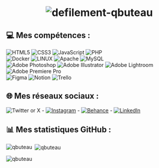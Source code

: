 <h1 align="center">
  <img src="https://readme-typing-svg.demolab.com/?lines=Bienvenue+sur+mon+GitHub+!;Je+m'appelle+Quentin+Buteau;et+je+suis+Développeur+Front+Junior.&font=Outfit%35Code&center=true&width=430&height=50&duration=3000&pause=1000" alt="defilement-qbuteau">
</h1>

## 💻 Mes compétences :
![HTML5](https://img.shields.io/badge/html5-%23E34F26.svg?style=for-the-badge&logo=html5&logoColor=white)
![CSS3](https://img.shields.io/badge/css3-%231572B6.svg?style=for-the-badge&logo=css3&logoColor=white) 
![JavaScript](https://img.shields.io/badge/javascript-%23323330.svg?style=for-the-badge&logo=javascript&logoColor=%23F7DF1E)
![PHP](https://img.shields.io/badge/php-%23777BB4.svg?style=for-the-badge&logo=php&logoColor=white) <br>
![Docker](https://img.shields.io/badge/docker-%230db7ed.svg?style=for-the-badge&logo=docker&logoColor=white)
![LINUX](https://img.shields.io/badge/Linux-FCC624?style=for-the-badge&logo=linux&logoColor=black) 
![Apache](https://img.shields.io/badge/apache-%23D42029.svg?style=for-the-badge&logo=apache&logoColor=white) 
![MySQL](https://img.shields.io/badge/mysql-%2300f.svg?style=for-the-badge&logo=mysql&logoColor=white)<br>
![Adobe Photoshop](https://img.shields.io/badge/adobephotoshop-%2331A8FF.svg?style=for-the-badge&logo=adobephotoshop&logoColor=white) 
![Adobe Illustrator](https://img.shields.io/badge/adobeillustrator-%23FF9A00.svg?style=for-the-badge&logo=adobeillustrator&logoColor=white) 
![Adobe Lightroom](https://img.shields.io/badge/Adobe%20Lightroom-31A8FF.svg?style=for-the-badge&logo=Adobe%20Lightroom&logoColor=white) 
![Adobe Premiere Pro](https://img.shields.io/badge/Adobe%20Premiere%20Pro-9999FF.svg?style=for-the-badge&logo=Adobe%20Premiere%20Pro&logoColor=white) <br>
![Figma](https://img.shields.io/badge/figma-%23F24E1E.svg?style=for-the-badge&logo=figma&logoColor=white) 
![Notion](https://img.shields.io/badge/Notion-%23000000.svg?style=for-the-badge&logo=notion&logoColor=white) 
![Trello](https://img.shields.io/badge/Trello-%23026AA7.svg?style=for-the-badge&logo=Trello&logoColor=white)

## 🌐 Mes réseaux sociaux :
![Twitter or X](https://img.shields.io/twitter/follow/:quentinbto_) -
[![Instagram](https://img.shields.io/badge/Instagram-%23E4405F?style=social&logo=instagram)](https://www.instagram.com/quentin.bto/) -
[![Behance](https://img.shields.io/badge/Behance-1769ff?logo=behance&logoColor=white)](https://behance.net/qbuteau) -
[![LinkedIn](https://img.shields.io/badge/LinkedIn-%230077B5.svg?logo=linkedin&logoColor=white)](https://linkedin.com/in/quentin-buteau)

## 📊 Mes statistiques GitHub :
<p><img align="left" src="https://github-readme-stats.vercel.app/api/top-langs?username=qbuteau&show_icons=true&locale=en&layout=compact" alt="qbuteau" /></p>
<p>&nbsp;<img align="center" src="https://github-readme-stats.vercel.app/api?username=qbuteau&show_icons=true&locale=en" alt="qbuteau" /></p>
<p><img align="center" src="https://github-readme-streak-stats.herokuapp.com/?user=qbuteau&" alt="qbuteau" /></p>
